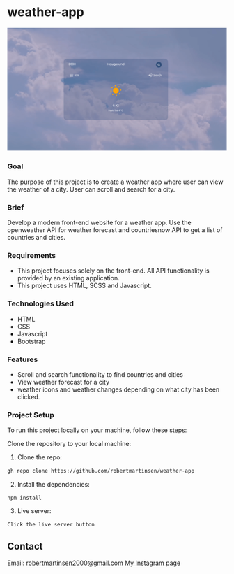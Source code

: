 # weather-app

![Alt text](/readme.png)

### Goal

The purpose of this project is to create a weather app where user can view the weather of a city. User can scroll and search for a city.

### Brief

Develop a modern front-end website for a weather app. Use the openweather API for weather forecast and countriesnow API to get a list of countries and cities.

### Requirements

- This project focuses solely on the front-end. All API functionality is provided by an existing application.
- This project uses HTML, SCSS and Javascript.

### Technologies Used

- HTML
- CSS
- Javascript
- Bootstrap

### Features

- Scroll and search functionality to find countries and cities
- View weather forecast for a city
- weather icons and weather changes depending on what city has been clicked.

### Project Setup

To run this project locally on your machine, follow these steps:

Clone the repository to your local machine:

1. Clone the repo:

```bash
gh repo clone https://github.com/robertmartinsen/weather-app
```

2. Install the dependencies:

```
npm install
```

3. Live server:

```
Click the live server button
```


## Contact

Email: robertmartinsen2000@gmail.com
[My Instagram page](www.instagram.com/robertmartinsen_)